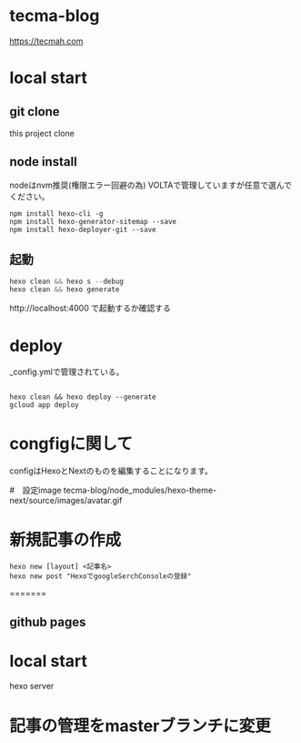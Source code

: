 # tecma-blog

https://tecmah.com
# local start

## git clone
this project clone

## node install
nodeはnvm推奨(権限エラー回避の為)
VOLTAで管理していますが任意で選んでください。

```
npm install hexo-cli -g
npm install hexo-generator-sitemap --save
npm install hexo-deployer-git --save

```

## 起動

```cc
hexo clean && hexo s --debug
hexo clean && hexo generate
```

http://localhost:4000 で起動するか確認する


# deploy
_config.ymlで管理されている。


```

hexo clean && hexo deploy --generate
gcloud app deploy

```

# congfigに関して
configはHexoとNextのものを編集することになります。

#　設定image
tecma-blog/node_modules/hexo-theme-next/source/images/avatar.gif



# 新規記事の作成

```
hexo new [layout] <記事名>
hexo new post "HexoでgoogleSerchConsoleの登録"
```
=======


## github pages



# local start

hexo server


# 記事の管理をmasterブランチに変更


